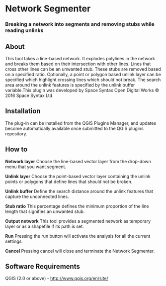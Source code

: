 # Network Segmenter
### Breaking a network into segments and removing stubs while reading unlinks

## About
This tool takes a line-based network. It explodes polylines in the network and breaks them based on their intersection with other lines. Lines that cross other lines can be an unwanted stub. These stubs are removed based on a specified ratio. Optionally, a point or polygon based unlink layer can be specified which highlight crossing lines which should not break. The search area around the unlink features is specified by the unlink buffer variable.This plugin was developed by Space Syntax Open Digital Works © 2016 Space Syntax Ltd.

## Installation
The plug-in can be installed from the QGIS Plugins Manager, and updates become automatically available once submitted to the QGIS plugins repository.

## How to
**Network layer**
Choose the line-based vector layer from the drop-down menu that you want segment. 

**Unlink layer** 
Choose the point-based vector layer containing the unlink points or polygons that define lines that should not be broken. 

**Unlink buffer**
Define the search distance around the unlink features that capture the unconnected lines.

**Stub ratio**
This percentage defines the minimum proportion of the line length that signifies an unwanted stub.

**Output network**
This tool provides a segmented network as temporary layer or as a shapefile if its path is set. 

**Run**
Pressing the run button will activate the analysis for all the current settings.

**Cancel**
Pressing cancel will close and terminate the Network Segmenter.

## Software Requirements
QGIS (2.0 or above) - http://www.qgis.org/en/site/

